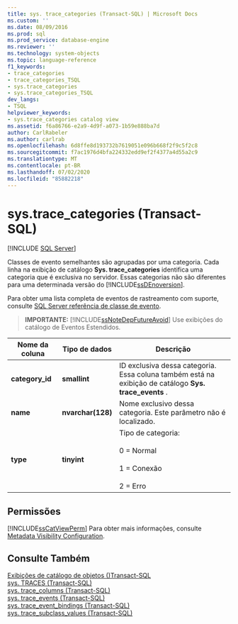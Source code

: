 ```yaml
---
title: sys. trace_categories (Transact-SQL) | Microsoft Docs
ms.custom: ''
ms.date: 08/09/2016
ms.prod: sql
ms.prod_service: database-engine
ms.reviewer: ''
ms.technology: system-objects
ms.topic: language-reference
f1_keywords:
- trace_categories
- trace_categories_TSQL
- sys.trace_categories
- sys.trace_categories_TSQL
dev_langs:
- TSQL
helpviewer_keywords:
- sys.trace_categories catalog view
ms.assetid: f6a86766-e2a9-4d9f-a073-1b59e888ba7d
author: CarlRabeler
ms.author: carlrab
ms.openlocfilehash: 6d8ffe8d193732b7619051e096b668f2f9c5f2c8
ms.sourcegitcommit: f7ac1976d4bfa224332edd9ef2f4377a4d55a2c9
ms.translationtype: MT
ms.contentlocale: pt-BR
ms.lasthandoff: 07/02/2020
ms.locfileid: "85882218"
---
```

# <a name="systrace_categories-transact-sql"></a>sys.trace_categories (Transact-SQL)
[!INCLUDE [SQL Server](../../includes/applies-to-version/sqlserver.md)]

  Classes de evento semelhantes são agrupadas por uma categoria. Cada linha na exibição de catálogo **Sys. trace_categories** identifica uma categoria que é exclusiva no servidor. Essas categorias não são diferentes para uma determinada versão do [!INCLUDE[ssDEnoversion](../../includes/ssdenoversion-md.md)].  
  
 Para obter uma lista completa de eventos de rastreamento com suporte, consulte [SQL Server referência de classe de evento](../../relational-databases/event-classes/sql-server-event-class-reference.md).  
  
> **IMPORTANTE:** [!INCLUDE[ssNoteDepFutureAvoid](../../includes/ssnotedepfutureavoid-md.md)] Use exibições do catálogo de Eventos Estendidos.  
  
|Nome da coluna|Tipo de dados|Descrição|  
|-----------------|---------------|-----------------|  
|**category_id**|**smallint**|ID exclusiva dessa categoria. Essa coluna também está na exibição de catálogo **Sys. trace_events** .|  
|**name**|**nvarchar(128)**|Nome exclusivo dessa categoria. Este parâmetro não é localizado.|  
|**type**|**tinyint**|Tipo de categoria:<br /><br /> 0 = Normal<br /><br /> 1 = Conexão<br /><br /> 2 = Erro|  
  
## <a name="permissions"></a>Permissões  
 [!INCLUDE[ssCatViewPerm](../../includes/sscatviewperm-md.md)] Para obter mais informações, consulte [Metadata Visibility Configuration](../../relational-databases/security/metadata-visibility-configuration.md).  
  
## <a name="see-also"></a>Consulte Também  
 [Exibições de catálogo de objetos &#40;&#41;Transact-SQL](../../relational-databases/system-catalog-views/object-catalog-views-transact-sql.md)   
 [sys. TRACES &#40;Transact-SQL&#41;](../../relational-databases/system-catalog-views/sys-traces-transact-sql.md)   
 [sys. trace_columns &#40;Transact-SQL&#41;](../../relational-databases/system-catalog-views/sys-trace-columns-transact-sql.md)   
 [sys. trace_events &#40;Transact-SQL&#41;](../../relational-databases/system-catalog-views/sys-trace-events-transact-sql.md)   
 [sys. trace_event_bindings &#40;Transact-SQL&#41;](../../relational-databases/system-catalog-views/sys-trace-event-bindings-transact-sql.md)   
 [sys. trace_subclass_values &#40;Transact-SQL&#41;](../../relational-databases/system-catalog-views/sys-trace-subclass-values-transact-sql.md)  
  
  
